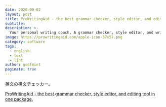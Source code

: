 ```yaml
---
date: 2020-09-02
layout: post
title: ProWritingAid - the best grammar checker, style editor, and editing tool in one package.
subtitle: 
description: >-
  Your personal writing coach. A grammar checker, style editor, and writing mentor in one package. The best writing depends on much more than just correct grammar. You need an editing tool that also highlights style issues and compares your writing to the best writers in your genre.
image: https://prowritingaid.com/apple-icon-57x57.png
category: software
tags:
  - english
  - text
  - lint
author: goofmint
paginate: true
---
```

英文の構文チェッカー。

[ProWritingAid - the best grammar checker, style editor, and editing tool in one package.](https://prowritingaid.com/)
